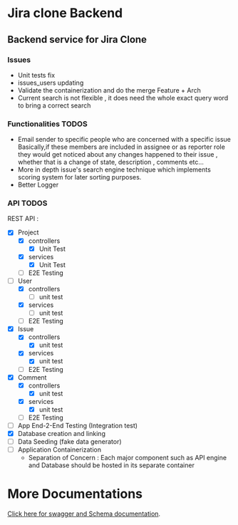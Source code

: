 # Jira clone Backend
## Backend service for Jira Clone
### Issues
- Unit tests fix
- issues_users updating
- Validate the containerization and do the merge Feature + Arch
- Current search is not flexible , it does need the whole exact query word to bring a correct search
### Functionalities TODOS
- Email sender to specific people who are concerned with a specific issue
  Basically,if these members are included in assignee or as reporter role they would get noticed about any changes happened to their issue , whether that is a change of state, description , comments etc...
- More in depth issue's search engine technique which implements scoring system for later sorting purposes. 
- Better Logger
### API TODOS

REST API :
- [x] Project
  - [x] controllers
    - [x] Unit Test
  - [x] services
    - [x] Unit Test
  - [ ] E2E Testing

- [ ] User
  - [x] controllers
    - [ ] unit test
  - [x] services
    - [ ] unit test
  - [ ] E2E Testing

- [x] Issue
  - [x] controllers
    - [x] unit test
  - [x] services
    - [x] unit test
  - [ ] E2E Testing

- [x] Comment
  - [x] controllers
    - [x] unit test
  - [x] services
    - [x] unit test
  - [ ] E2E Testing

- [ ] App End-2-End Testing (Integration test)
- [x] Database creation and linking
- [ ] Data Seeding (fake data generator)
- [ ] Application Containerization
    - Separation of Concern : Each major component such as API engine and Database should be hosted in its separate container
# More Documentations 
[Click here for swagger and Schema documentation](https://drive.google.com/file/d/11UuR15HyuspsOANuSJ-Iro39MVKdhEAe/view?usp=sharing).
